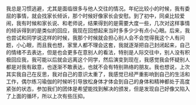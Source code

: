 我总是习惯逃避，尤其是面临很多与他人交往的情况。年纪比较小的时候，我有委屈的事情，就会找家长倾诉，那个时候好像家长会安慰。到了初中，同桌比较爱闹，我有时候和家长说、和老师说，结果得到的是需要大度一些，几次对这样事情的倾诉得到的是类似的回应，我现在回想起来当时多多少少有点小心眼。后来，我也尝试和同学说这样的时候，我那个时候就会担心别人会不会觉得我这个人有问题，小心眼，而且我也想，家里人都不理会这套，我就逐渐把自己封闭起来，自己的情绪不去表达，但是也会更多在意别人的看法，特别是人际交往中，别人没有积极回应我，我可能以后就会远离这个同学，然后演变到现在，我感觉我会怀疑别人都是对我有敌意，也逐渐不敢表达，也就不会有特别熟络的朋友。我也想说，上次其实我自己在反思，我对自己的意识太重了，我感觉已经严重影响到自己的生活和工作，偶尔练习瑜伽的时候听引导放松身体才体会到自己的身体和精神都处于高度紧张的状态，参加我们的团体是希望能找到解决的颁发，但是发现自己好像又陷入了上面的循环，所以上次有些压抑。

